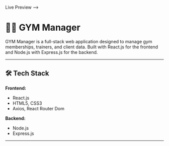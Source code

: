 Live Preview -->  


# 🏋️‍♂️ GYM Manager

GYM Manager is a full-stack web application designed to manage gym memberships, trainers, and client data. Built with React.js for the frontend and Node.js with Express.js for the backend.

---

## 🛠️ Tech Stack

**Frontend:**  
- React.js  
- HTML5, CSS3  
- Axios, React Router Dom

**Backend:**  
- Node.js  
- Express.js  

---
